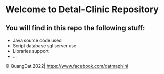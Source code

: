 # Welcome to Detal-Clinic Repository

## You will find in this repo the following stuff:
* Java source code used 
* Script database sql server use 
* Libraries support
* ...

© QuangDat 2022| https://www.facebook.com/datmaphihi
